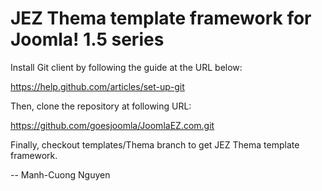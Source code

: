JEZ Thema template framework for Joomla! 1.5 series
===================================================

Install Git client by following the guide at the URL below:

https://help.github.com/articles/set-up-git

Then, clone the repository at following URL:

https://github.com/goesjoomla/JoomlaEZ.com.git

Finally, checkout templates/Thema branch to get JEZ Thema template framework.

--
Manh-Cuong Nguyen